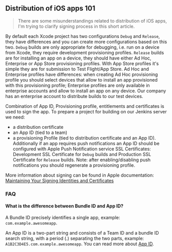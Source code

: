 ## Distribution of iOS apps 101

> There are some misunderstandings related to distribution of iOS apps, I'm trying to clarify signing process in this short article.

By default each Xcode project has two configurations `Debug` and `Release`, they have differences and you can create more configurations based on this two. `Debug` builds are only appropriate for debugging, i.e. run on a device from Xcode, they require development provisioning profiles. `Release` builds are for installing an app on a device, they should have either Ad Hoc, Enterprise or App Store provisioning profiles. With App Store profiles it's simple they are for submission to Test Flight/App Store. Ad Hoc and Enterprise profiles have differences: when creating Ad Hoc provisioning profile you should select devices that allow to install an app provisioned with this provisioning profile; Enterprise profiles are only available in enterprise accounts and allow to install an app on any device. Our company has an enterprise account to distribute builds to our test devices.

Combination of App ID, Provisioning profile, entitlements and certificates is used to sign the app. To prepare a project for building on our Jenkins server we need:
- a distribution certificate
- an App ID (tied to a team)
- a provisioning Profile (tied to distribution certificate and an App ID). Additionally if an app requires push notifications an App ID should be configured with Apple Push Notification service SSL Certificates: Development SSL Certificate for `Debug` builds and Production SSL Certificate for `Release` builds. Note: after enabling/disabling push notifications you should regenerate a provisioning profile.

More information about signing can be found in Apple documentation: [Maintaining Your Signing Identities and Certificates](https://developer.apple.com/library/content/documentation/IDEs/Conceptual/AppDistributionGuide/MaintainingCertificates/MaintainingCertificates.html)

### FAQ

#### What is the difference between Bundle ID and App ID?

A Bundle ID precisely identifies a single app, example: `com.example.awesomeapp`.

An App ID is a two-part string and consists of a Team ID and a bundle ID search string, with a period (.) separating the two parts, example: `A1B2C3D4E5.com.example.awesomeapp`. You can read more about [App ID](https://developer.apple.com/library/content/documentation/General/Conceptual/DevPedia-CocoaCore/AppID.html).
